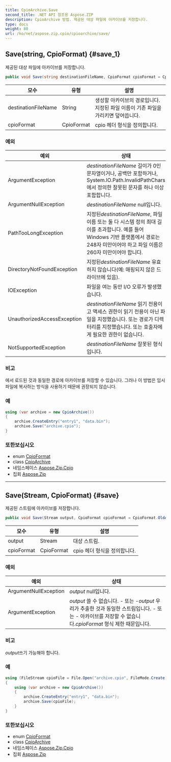 ```yaml
---
title: CpioArchive.Save
second_title: .NET API 참조용 Aspose.ZIP
description: CpioArchive 방법. 제공된 대상 파일에 아카이브를 저장합니다.
type: docs
weight: 80
url: /ko/net/aspose.zip.cpio/cpioarchive/save/
---
```

## Save(string, CpioFormat) {#save_1}

제공된 대상 파일에 아카이브를 저장합니다.

```csharp
public void Save(string destinationFileName, CpioFormat cpioFormat = CpioFormat.OldAscii)
```

| 모수 | 유형 | 설명 |
| --- | --- | --- |
| destinationFileName | String | 생성할 아카이브의 경로입니다. 지정된 파일 이름이 기존 파일을 가리키면 덮어씁니다. |
| cpioFormat | CpioFormat | cpio 헤더 형식을 정의합니다. |

### 예외

| 예외 | 상태 |
| --- | --- |
| ArgumentException | *destinationFileName* 길이가 0인 문자열이거나, 공백만 포함하거나, System.IO.Path.InvalidPathChars에서 정의한 잘못된 문자를 하나 이상 포함합니다. |
| ArgumentNullException | *destinationFileName* null입니다. |
| PathTooLongException | 지정된*destinationFileName*, 파일 이름 또는 둘 다 시스템 정의 최대 길이를 초과합니다. 예를 들어 Windows 기반 플랫폼에서 경로는 248자 미만이어야 하고 파일 이름은 260자 미만이어야 합니다. |
| DirectoryNotFoundException | 지정된*destinationFileName* 유효하지 않습니다(예: 매핑되지 않은 드라이브에 있음). |
| IOException | 파일을 여는 동안 I/O 오류가 발생했습니다. |
| UnauthorizedAccessException | *destinationFileName* 읽기 전용이고 액세스 권한이 읽기 전용이 아닌 파일을 지정했습니다. 또는 경로가 디렉터리를 지정했습니다. 또는 호출자에게 필요한 권한이 없습니다. |
| NotSupportedException | *destinationFileName* 잘못된 형식입니다. |

### 비고

에서 로드된 것과 동일한 경로에 아카이브를 저장할 수 있습니다. 그러나 이 방법은 임시 파일에 복사하는 방식을 사용하기 때문에 권장되지 않습니다.

### 예

```csharp
using (var archive = new CpioArchive())
{
    archive.CreateEntry("entry1", "data.bin");        
    archive.Save("archive.cpio");
}       
```

### 또한보십시오

* enum [CpioFormat](../../cpioformat/)
* class [CpioArchive](../)
* 네임스페이스 [Aspose.Zip.Cpio](../../cpioarchive/)
* 집회 [Aspose.Zip](../../../)

---

## Save(Stream, CpioFormat) {#save}

제공된 스트림에 아카이브를 저장합니다.

```csharp
public void Save(Stream output, CpioFormat cpioFormat = CpioFormat.OldAscii)
```

| 모수 | 유형 | 설명 |
| --- | --- | --- |
| output | Stream | 대상 스트림. |
| cpioFormat | CpioFormat | cpio 헤더 형식을 정의합니다. |

### 예외

| 예외 | 상태 |
| --- | --- |
| ArgumentNullException | *output* null입니다. |
| ArgumentException | *output* 쓸 수 없습니다. - 또는 -*output* 우리가 추출한 것과 동일한 스트림입니다. - 또는 - 아카이브를 저장할 수 없습니다.*cpioFormat* 형식 제한 때문입니다. |

### 비고

*output*쓰기 가능해야 합니다.

### 예

```csharp
using (FileStream cpioFile = File.Open("archive.cpio", FileMode.Create))
{
    using (var archive = new CpioArchive())
    {
        archive.CreateEntry("entry1", "data.bin");        
        archive.Save(cpioFile);
    }
}       
```

### 또한보십시오

* enum [CpioFormat](../../cpioformat/)
* class [CpioArchive](../)
* 네임스페이스 [Aspose.Zip.Cpio](../../cpioarchive/)
* 집회 [Aspose.Zip](../../../)


